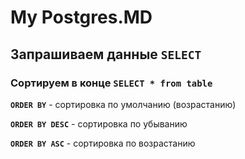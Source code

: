 # My Postgres.MD
## Запрашиваем данные `SELECT`


### Сортируем в конце `SELECT * from table`

__`ORDER BY`__ - сортировка по умолчанию (возрастанию)

__`ORDER BY DESC`__ - сортировка по убыванию

__`ORDER BY ASC`__ - сортировка по возрастанию
